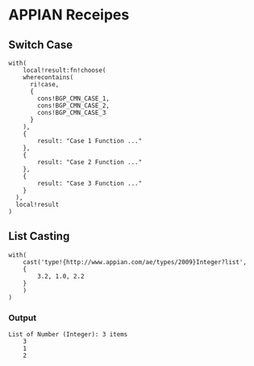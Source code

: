 # APPIAN Receipes

## Switch Case
```Sail
with(
    local!result:fn!choose(
    wherecontains(
      ri!case,
      {
        cons!BGP_CMN_CASE_1,
        cons!BGP_CMN_CASE_2,
        cons!BGP_CMN_CASE_3
      }
    ),
    {
        result: "Case 1 Function ..."
    },
    {
        result: "Case 2 Function ..."
    },
    {
        result: "Case 3 Function ..."
    }
  ),
  local!result
)
```

## List Casting
```Sail
with(
    cast('type!{http://www.appian.com/ae/types/2009}Integer?list',
    {
        3.2, 1.0, 2.2
    }
    )
)
```
### Output
```
List of Number (Integer): 3 items
    3
    1
    2
```
